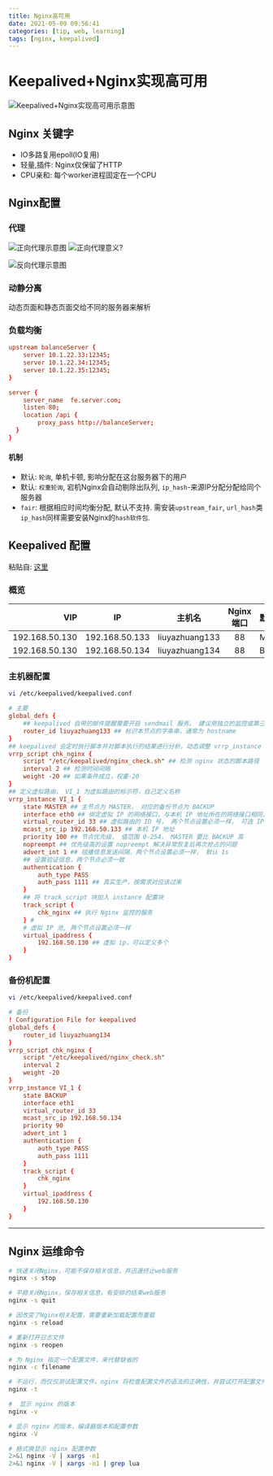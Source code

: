 ```yaml
---
title: Nginx高可用
date: 2021-05-09 09:56:41
categories: [tip, web, learning]
tags: [nginx, keepalived]
---
```


# Keepalived+Nginx实现高可用
![Keepalived+Nginx实现高可用示意图](https://pic4.zhimg.com/80/v2-ec3208d1ea659d126fe2a008ec5ae927_1440w.jpg "zhuanlan.zhihu.com/p/34943332")

## Nginx 关键字
- IO多路复用epoll(IO复用)
- 轻量,插件: Nginx仅保留了HTTP
- CPU亲和: 每个worker进程固定在一个CPU

## Nginx配置
### 代理
![正向代理示意图](https://pic2.zhimg.com/80/v2-f339964bbc01f2437f93acbac8158715_1440w.jpg "https://zhuanlan.zhihu.com/p/69072041")
![正向代理意义?](https://pic4.zhimg.com/80/v2-21da2af85639573089e42bbf6074cc07_1440w.jpg "https://zhuanlan.zhihu.com/p/69072041")

![反向代理示意图](https://pic4.zhimg.com/80/v2-102d945941e4c24ccc7c4712474cadd7_1440w.jpg "https://zhuanlan.zhihu.com/p/69072041")

### 动静分离
动态页面和静态页面交给不同的服务器来解析

### 负载均衡
```conf
upstream balanceServer {
    server 10.1.22.33:12345;
    server 10.1.22.34:12345;
    server 10.1.22.35:12345;
}

server { 
    server_name  fe.server.com;
    listen 80;
    location /api {
        proxy_pass http://balanceServer;
  }
}
```
#### 机制
- 默认: `轮询`, 单机卡顿, 影响分配在这台服务器下的用户
- 默认: `权重轮询`, 宕机Nginx会自动剔除出队列, `ip_hash`-来源IP分配分配给同个服务器
- `fair`: 根据相应时间均衡分配, 默认不支持. 需安装`upstream_fair`, `url_hash`类`ip_hash`同样需要安装Nginx的`hash软件包`.

## Keepalived 配置
粘贴自: [这里](https://blog.csdn.net/l1028386804/article/details/72801492)

### 概览
VIP|IP|主机名|Nginx端口|默认主从
----:|:----:|:----:|:----:|:----
192.168.50.130|192.168.50.133|liuyazhuang133|88|MASTER
192.168.50.130|192.168.50.134|liuyazhuang134|88|BACKUP

### 主机器配置
```bash
vi /etc/keepalived/keepalived.conf
```

```conf
# 主要
global_defs {
	## keepalived 自带的邮件提醒需要开启 sendmail 服务。 建议用独立的监控或第三方 SMTP
	router_id liuyazhuang133 ## 标识本节点的字条串，通常为 hostname
} 
## keepalived 会定时执行脚本并对脚本执行的结果进行分析，动态调整 vrrp_instance 的优先级。如果脚本执行结果为 0，并且 weight 配置的值大于 0，则优先级相应的增加。如果脚本执行结果非 0，并且 weight配置的值小于 0，则优先级相应的减少。其他情况，维持原本配置的优先级，即配置文件中 priority 对应的值。
vrrp_script chk_nginx {
	script "/etc/keepalived/nginx_check.sh" ## 检测 nginx 状态的脚本路径
	interval 2 ## 检测时间间隔
	weight -20 ## 如果条件成立，权重-20
}
## 定义虚拟路由， VI_1 为虚拟路由的标示符，自己定义名称
vrrp_instance VI_1 {
	state MASTER ## 主节点为 MASTER， 对应的备份节点为 BACKUP
	interface eth0 ## 绑定虚拟 IP 的网络接口，与本机 IP 地址所在的网络接口相同， 我的是 eth0
	virtual_router_id 33 ## 虚拟路由的 ID 号， 两个节点设置必须一样， 可选 IP 最后一段使用, 相同的 VRID 为一个组，他将决定多播的 MAC 地址
	mcast_src_ip 192.168.50.133 ## 本机 IP 地址
	priority 100 ## 节点优先级， 值范围 0-254， MASTER 要比 BACKUP 高
	nopreempt ## 优先级高的设置 nopreempt 解决异常恢复后再次抢占的问题
	advert_int 1 ## 组播信息发送间隔，两个节点设置必须一样， 默认 1s
	## 设置验证信息，两个节点必须一致
	authentication {
		auth_type PASS
		auth_pass 1111 ## 真实生产，按需求对应该过来
	}
	## 将 track_script 块加入 instance 配置块
	track_script {
		chk_nginx ## 执行 Nginx 监控的服务
	} #
	# 虚拟 IP 池, 两个节点设置必须一样
	virtual_ipaddress {
		192.168.50.130 ## 虚拟 ip，可以定义多个
	}
}
```

### 备份机配置
```bash
vi /etc/keepalived/keepalived.conf
```

```conf
# 备份
! Configuration File for keepalived
global_defs {
	router_id liuyazhuang134
}
vrrp_script chk_nginx {
	script "/etc/keepalived/nginx_check.sh"
	interval 2
	weight -20
}
vrrp_instance VI_1 {
	state BACKUP
	interface eth1
	virtual_router_id 33
	mcast_src_ip 192.168.50.134
	priority 90
	advert_int 1
	authentication {
		auth_type PASS
		auth_pass 1111
	}
	track_script {
		chk_nginx
	}
	virtual_ipaddress {
		192.168.50.130
	}
}
```

---

## Nginx 运维命令
```bash
# 快速关闭Nginx，可能不保存相关信息，并迅速终止web服务
nginx -s stop

# 平稳关闭Nginx，保存相关信息，有安排的结束web服务
nginx -s quit

# 因改变了Nginx相关配置，需要重新加载配置而重载
nginx -s reload

# 重新打开日志文件
nginx -s reopen

# 为 Nginx 指定一个配置文件，来代替缺省的
nginx -c filename

# 不运行，而仅仅测试配置文件。nginx 将检查配置文件的语法的正确性，并尝试打开配置文件中所引用到的文件
nginx -t

#  显示 nginx 的版本
nginx -v

# 显示 nginx 的版本，编译器版本和配置参数
nginx -V

# 格式换显示 nginx 配置参数
2>&1 nginx -V | xargs -n1
2>&1 nginx -V | xargs -n1 | grep lua
```
